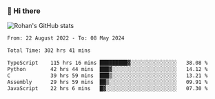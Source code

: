 ### 👋 Hi there 

<!--
**rohznmdev/rohznmdev** is a ✨ _special_ ✨ repository because its `README.md` (this file) appears on your GitHub profile.

Here are some ideas to get you started:

- 🔭 I’m currently working on ...
- 🌱 I’m currently learning Ruby and Ruby on Rails
- 👯 I’m looking to collaborate on ...
- 🤔 I’m looking for help with ...
- 💬 Ask me about ...
- 📫 How to reach me: ...
- 😄 Pronouns: ...
- ⚡ Fun fact: ...
-->
![Rohan's GitHub stats](https://github-readme-stats.vercel.app/api?username=rohznmdev&theme=dark&show_icons=true)

<!--START_SECTION:waka-->

```txt
From: 22 August 2022 - To: 08 May 2024

Total Time: 302 hrs 41 mins

TypeScript    115 hrs 16 mins █████████▓░░░░░░░░░░░░░░░   38.08 %
Python        42 hrs 44 mins  ███▓░░░░░░░░░░░░░░░░░░░░░   14.12 %
C             39 hrs 59 mins  ███▒░░░░░░░░░░░░░░░░░░░░░   13.21 %
Assembly      29 hrs 59 mins  ██▒░░░░░░░░░░░░░░░░░░░░░░   09.91 %
JavaScript    22 hrs 6 mins   █▓░░░░░░░░░░░░░░░░░░░░░░░   07.30 %
```

<!--END_SECTION:waka-->
